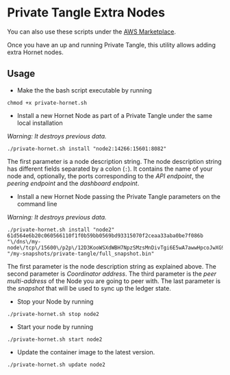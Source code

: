 # Private Tangle Extra Nodes

You can also use these scripts under the [AWS Marketplace](./README_AWS.md).

Once you have an up and running Private Tangle, this utility allows adding extra Hornet nodes. 

## Usage

* Make the the bash script executable by running

```
chmod +x private-hornet.sh
```

* Install a new Hornet Node as part of a Private Tangle under the same local installation

*Warning: It destroys previous data.* 

```
./private-hornet.sh install "node2:14266:15601:8082"
```

The first parameter is a node description string. The node description string has different 
fields separated by a colon (`:`). It contains the name of your node and, optionally, 
the ports corresponding to the *API endpoint*, the *peering endpoint* and the *dashboard endpoint*. 

 * Install a new Hornet Node passing the Private Tangle parameters on the command line

*Warning: It destroys previous data.* 

```
./private-hornet.sh install "node2"  61d564e6b20c060566110f1f0b59bb0569bd93315070f2ceaa33aba0be7f086b "\/dns\/my-node\/tcp\/15600\/p2p\/12D3KooWSXdWBH7NpzSMzsMnDivTgi6E5wA7awwHpcoJwXG9wUdx" "/my-snapshots/private-tangle/full_snapshot.bin"
```

The first parameter is the node description string as explained above. The second parameter is *Coordinator address*. 
The third parameter is the *peer multi-address* of the Node you are going to peer with. The last parameter is the *snapshot* that will be used to sync up the ledger state. 

* Stop your Node by running 

```
./private-hornet.sh stop node2
```

* Start your node by running

```
./private-hornet.sh start node2
```

* Update the container image to the latest version. 

```
./private-hornet.sh update node2
```
